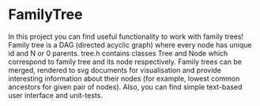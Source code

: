# FamilyTree
In this project you can find useful functionality to work with family trees!
Family tree is a DAG (directed acyclic graph) where every node has unique id and N or 0 parents.
tree.h contains classes Tree and Node which correspond to family tree and its node respectively.
Family trees can be merged, rendered to svg documents for visualisation and provide interesting information about their nodes 
(for example, lowest common ancestors for given pair of nodes).
Also, you can find simple text-based user interface and unit-tests.
